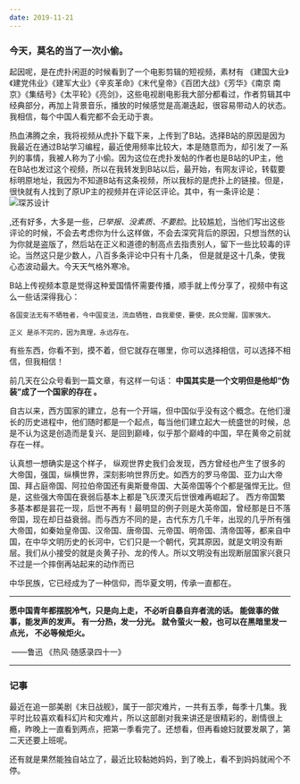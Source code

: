 ```yaml
---
date: 2019-11-21
---
```


### 今天，莫名的当了一次小偷。

起因呢，是在虎扑闲逛的时候看到了一个电影剪辑的短视频，素材有 《建国大业》《建党伟业》《建军大业》《辛亥革命》《末代皇帝》《百团大战》《芳华》《南京 南京》《集结号》《太平轮》《亮剑》，这些电视剧电影我大部分都看过，作者剪辑其中经典部分，再加上背景音乐，播放的时候感觉是高潮迭起，很容易带动人的状态。我相信，每个中国人看完都不会无动于衷。

热血沸腾之余，我将视频从虎扑下载下来，上传到了B站。选择B站的原因是因为我最近在通过B站学习编程，最近使用频率比较大，本是随意而为，却引发了一系列的事情，我被人称为了小偷。因为这位在虎扑发帖的作者也是B站的UP主，他在B站也发过这个视频，所以在我转发到B站以后，最开始，有网友评论，转载要标明原地址，我因为不知道B站有这条视频，所以我标的是虎扑上的链接。但是，很快就有人找到了原UP主的视频并在评论区评论。其中，有一条评论是：![琛苏设计]( https://img.010316.xyz/usr/hugo/11/1.png )

,还有好多，大多是一些，*已举报、没素质、不要脸*。比较尴尬，当他们写出这些评论的时候，不会去考虑你为什么这样做，不会去深究背后的原因，只想当然的认为你就是盗版了，然后站在正义和道德的制高点去指责别人，留下一些比较毒的评论。当然这只是少数人，八百多条评论中只有十几条， 但是就是这十几条，使我心态波动最大。今天天气格外寒冷。

B站上传视频本意是觉得这种爱国情怀需要传播，顺手就上传分享了，视频中有这么一些话深得我心：

`各国变法无有不牺牲者，今中国变法，流血牺牲，自我辈使，要使，民众觉醒，国家强大。`

`正义 是杀不完的，因为真理，永远存在。`

有些东西，你看不到，摸不着，但它就存在哪里，你可以选择相信，可以选择不相信，但我相信！



前几天在公众号看到一篇文章，有这样一句话： **中国其实是一个文明但是他却“伪装”成了一个国家的存在 。**

 自古以来，西方国家的建立，总有一个开端，但中国似乎没有这个概念。在他们漫长的历史进程中，他们随时都是一个起点，每当他们建立起大一统盛世的时候，总是不认为这是创造而是复兴、是回到巅峰，似乎那个巅峰的中国，早在黄帝之前就存在一样。 

认真想一想确实是这个样子， 纵观世界史我们会发现，西方曾经也产生了很多的大帝国，强国，纵横世界，深刻影响世界历史。如西方的罗马帝国、亚力山大帝国、拜占庭帝国、阿拉伯帝国还有奥斯曼帝国、大英帝国等个个都是强悍无比。但是，这些强大帝国在衰弱后基本上都是飞灰湮灭后世很难再崛起了。  西方帝国繁多基本都是昙花一现，后世不再有！最明显的例子则是大英帝国，曾经那是日不落帝国，现在却日益衰弱。而与西方不同的是，古代东方几千年，出现的几乎所有强大帝国，如秦始皇帝国、汉帝国、唐帝国、元帝国、明帝国、清帝国等，都来自中国，在中华文明历史的长河中，它们只是一个朝代，究其原因，就是文明没有断层。我们从小接受的就是炎黄子孙、龙的传人。所以文明没有出现断层国家兴衰只不过是一个摔倒再站起来的动作而已 

中华民族，它已经成为了一种信仰，而华夏文明，传承一直都在。

---

 **愿中国青年都摆脱冷气，只是向上走， 不必听自暴自弃者流的话。 能做事的做事，能发声的发声。 有一分热，发一分光。 就令萤火一般，也可以在黑暗里发一点光， 不必等候炬火。**                  

​                                             ——鲁迅 《热风·随感录四十一》 

---

### 记事

最近在追一部美剧《末日战舰》，属于一部灾难片，一共有五季，每季十几集。我平时比较喜欢看科幻片和灾难片，所以这部剧对我来讲还是很精彩的，剧情很上瘾，昨晚上一直看到两点，把第一季看完了。还想看，但再看媳妇就要发飙了，第二天还要上班呢。

还有就是果然能独自站立了，最近比较黏她妈妈，到了晚上，看不到妈妈就闹个不停。